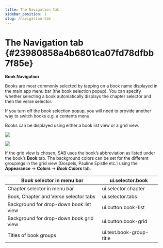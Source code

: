 ```yaml
---
title: The Navigation tab
sidebar_position: 1
slug: /navigation-tab
---
```




# The Navigation tab {#23980858a4b6801ca07fd78dfbb7f85e}


**Book Navigation**


Books are most commonly selected by tapping on a book name displayed in the main app menu bar (the book selection popup). You can specify whether selecting a book automatically displays the chapter selector and then the verse selector.


If you turn off the book selection popup, you will need to provide another way to switch books e.g. a contents menu.


Books can be displayed using either a book list view or a grid view.


![](/notion_imgs/navigation-tab.23980858-a4b6-80da-bcd5-d1a9196d2cc5.png)


![](/notion_imgs/navigation-tab.23980858-a4b6-808f-aea7-f86a76190cf2.png)


If the grid view is chosen, SAB uses the book’s abbreviation as listed under the book’s **Book** tab. The background colors can be set for the different groupings in the grid view (Gospels, Pauline Epistle etc.) using the **Appearance** → **Colors** → _**Book Colors**_ tab.


| Book selector in menu bar               | ui.selector.book         |
| --------------------------------------- | ------------------------ |
| Chapter selector in menu bar            | ui.selector.chapter      |
| Book, Chapter and Verse selector tabs   | ui.selector.tabs         |
| Background for drop-down book list view | ui.button.book-list      |
| Background for drop-down book grid view | ui.button.book-grid      |
| Titles of book groups                   | ui.text.book-group-title |

